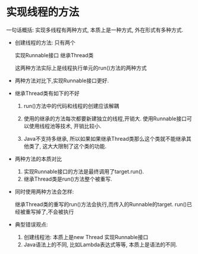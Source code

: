 # 实现线程的方法
一句话概括: 实现多线程有两种方式, 本质上是一种方式, 外在形式有多种方式.

- 创建线程的方法: 只有两个
  
   实现Runnable接口  继承Thread类

   这两种方法实际上是线程执行单元的run()方法的两种方式

- 两种方法对比下,实现Runnable接口更好.
  
- 继承Thread类有如下的不好
   1. run()方法中的代码和线程的创建应该解耦
   
   2. 使用的继承的方法每次都要新建独立的线程,开销大. 使用Runnable接口可以使用线程池等技术, 开销比较小.
   
   3. Java不支持多继承, 所以如果如果继承Thread类那么这个类就不能继承其他类了, 这大大限制了这个类的功能.
   
- 两种方法的本质对比
   1. 实现Runnable接口的方法是最终调用了target.run().
   2. 继承Thread类是run()方法整个被重写.
   
- 同时使用两种方法会怎样:
  
  继承Thread类的重写的run()方法会执行,而传入的Runnable的target.
  run()已经被重写掉了,不会被执行

- 典型错误观点:
    1. 创建线程池: 本质上是new Thread 实现Runnable接口
    2. Java语法上的不同, 比如Lambda表达式等等, 本质上是语法的不同.